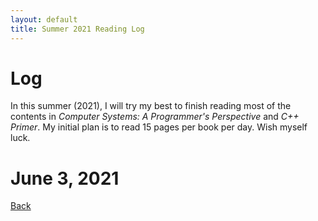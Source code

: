 ```yaml
---
layout: default
title: Summer 2021 Reading Log
---
```

# Log 
In this summer (2021), I will try my best to finish reading most of the contents in *Computer Systems: A Programmer's Perspective* and *C++ Primer*.
My initial plan is to read 15 pages per book per day. Wish myself luck.

# June 3, 2021

[Back](/index.html)